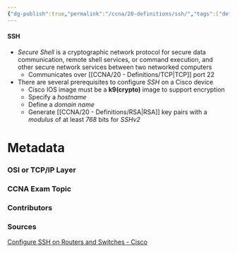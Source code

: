```yaml
---
{"dg-publish":true,"permalink":"/ccna/20-definitions/ssh/","tags":["defs_ccna"]}
---
```


#### SSH
- *Secure Shell* is a cryptographic network protocol for secure data communication, remote shell services, or command execution, and other secure network services between two networked computers
	- Communicates over [[CCNA/20 - Definitions/TCP\|TCP]] port 22
- There are several prerequisites to configure *SSH* on a Cisco device
	- Cisco IOS image must be a **k9(crypto)** image to support encryption
	- Specify a *hostname*
	- Define a *domain name*
	- Generate [[CCNA/20 - Definitions/RSA\|RSA]] key pairs with a *modulus* of at least *768* bits for *SSHv2*

# Metadata
### OSI or TCP/IP Layer

### CCNA Exam Topic

### Contributors

### Sources
[Configure SSH on Routers and Switches - Cisco](https://www.cisco.com/c/en/us/support/docs/security-vpn/secure-shell-ssh/4145-ssh.html)